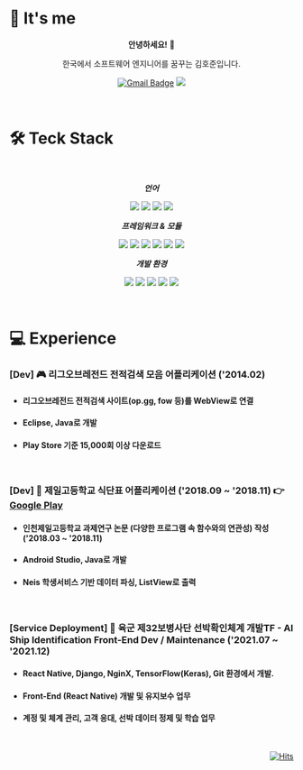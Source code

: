 

<div align=left>
  
# 🫥  It's me  

</div>

<div align=center> 
  
  **안녕하세요!** 👋
  
  한국에서 소프트웨어 엔지니어를 꿈꾸는 김호준입니다.

  [![Gmail Badge](https://img.shields.io/badge/Gmail-D14836?style=flat&logo=Gmail&logoColor=white)](mailto:jipkim2@gmail.com)
  <a href="https://www.linkedin.com/in/%ED%98%B8%EC%A4%80-%EA%B9%80-a2302523b/"><img src="https://img.shields.io/badge/LinkedIn-0A66C2?style=flat-square&logo=LinkedIn&logoColor=white&link=https://www.linkedin.com/in/%ED%98%B8%EC%A4%80-%EA%B9%80-a2302523b/"/></a>
  
</div>
  
  </br>
  
<div align=left>
  
# 🛠  Teck Stack
  
</div>
  
  <div align=center>
  
  </br>
  
  _**언어**_
  
  <img src="https://img.shields.io/badge/C++-00599C?style=flat-square&logo=c%2B%2B&logoColor=white"/></a>
  <img src="https://img.shields.io/badge/Python-3776AB?style=flat-square&logo=Python&logoColor=white"/></a>
  <img src="https://img.shields.io/badge/JavaScript-black?style=flat-square&logo=JavaScript&logoColor=F7DF1E"/></a>
  <img src="https://img.shields.io/badge/TypeScript-3178C6?style=flat-square&logo=TypeScript&logoColor=white"/></a>
  
  _**프레임워크 & 모듈**_
  
  <img src="https://img.shields.io/badge/React & React Native-20232a?style=flat-square&logo=React&logoColor=61DAFB"/></a>
  <img src="https://img.shields.io/badge/PWA-5A0FC8?style=flat-square&logo=PWA&logoColor=white"/></a>
  <img src="https://img.shields.io/badge/Redux-764ABC?style=flat-square&logo=Redux&logoColor=white"/></a>
  <img src="https://img.shields.io/badge/Express-black?style=flat-square&logo=Express&logoColor=white"/></a>
  <img src="https://img.shields.io/badge/Sequelize-52B0E7?style=flat-square&logo=Sequelize&logoColor=white"/></a>
  <img src="https://img.shields.io/badge/Passport-black?style=flat-square&logo=Passport&logoColor=34E27A"/></a>
  
  _**개발 환경**_
  
  <img src="https://img.shields.io/badge/Android Studio-3DDC84?style=flat-square&logo=Android Studio&logoColor=white"/></a>
  <img src="https://img.shields.io/badge/Git-F05032?style=flat-square&logo=Git&logoColor=white"/></a>
  <img src="https://img.shields.io/badge/Amazon AWS-232F3E?style=flat-square&logo=Amazon AWS&logoColor=FF9900"/></a>
  <img src="https://img.shields.io/badge/MySQL-4479A1?style=flat-square&logo=MySQL&logoColor=white"/></a>
  <img src="https://img.shields.io/badge/MongoDB-47A248?style=flat-square&logo=MongoDB&logoColor=white"/></a>
  
  </br>
  
  </div>
  
<div align=left>
  
# 💻 Experience
  
</div>

### [Dev] 🎮 리그오브레전드 전적검색 모음 어플리케이션 ('2014.02)
* #### 리그오브레전드 전적검색 사이트(op.gg, fow 등)를 WebView로 연결
* #### Eclipse, Java로 개발
* #### Play Store 기준 15,000회 이상 다운로드

</br>

### [Dev] 🍔 제일고등학교 식단표 어플리케이션 ('2018.09 ~ '2018.11)  👉 [Google Play](https://play.google.com/store/apps/details?id=com.jeilmeal.azrdev&hl=es_VE)
* #### 인천제일고등학교 과제연구 논문 (다양한 프로그램 속 함수와의 연관성) 작성 ('2018.03 ~ '2018.11)
* #### Android Studio, Java로 개발
* #### Neis 학생서비스 기반 데이터 파싱, ListView로 출력

</br>

### [Service Deployment] 🚢 육군 제32보병사단 선박확인체계 개발TF - AI Ship Identification **Front-End Dev** / **Maintenance** ('2021.07 ~ '2021.12)
* #### React Native, Django, NginX, TensorFlow(Keras), Git 환경에서 개발.
* #### Front-End (React Native) 개발 및 유지보수 업무
* #### 계정 및 체계 관리, 고객 응대, 선박 데이터 정제 및 학습 업무


</br>

<div align=right>

[![Hits](https://hits.seeyoufarm.com/api/count/incr/badge.svg?url=https%3A%2F%2Fgithub.com%2FHoooooou-Jun&count_bg=%230090FF&title_bg=%23555555&icon=&icon_color=%23FFFFFF&title=Hits&edge_flat=false)](https://hits.seeyoufarm.com)
